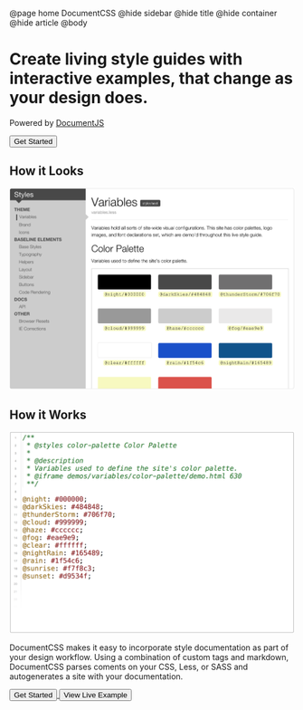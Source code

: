 @page home DocumentCSS
@hide sidebar
@hide title
@hide container
@hide article 
@body


<div class="hero">
  <h1 class="lead">Create living style guides with interactive examples, that change as your design does.</h1>
  <p class="hero-note">Powered by <a href="http://documentjs.com">DocumentJS</a></p>

  <div class="hero-cta">
    <a href="docs/index.html">
      <button class="btn btn-primary btn-lg">Get Started</button>
    </a>
  </div>
</div>

<div class="homepage-section">
  <div class="left">
    <h2>How it Looks</h2>
    <img src="static/img/style-guide-demo.png"/>
  </div>
  <div class="right">
    <h2>How it Works</h2>
    <img src="static/img/style-guide-demo-code.png"/>
  </div>

</div>    
<section class="homepage-closing">
  <p class="explanation">DocumentCSS makes it easy to incorporate style documentation as part of your design workflow. Using a combination of custom tags and markdown, DocumentCSS parses coments on your CSS, Less, or SASS and autogenerates a site with your documentation.</p>
  <div class="hero-cta">
    <a href="docs/index.html">
      <button class="btn btn-primary btn-lg">Get Started</button>
    </a>
    <a href="/examples/styles/variables.less.html">
      <button class="btn btn-secondary btn-lg">View Live Example</button>
    </a>
  </div>
</section>

